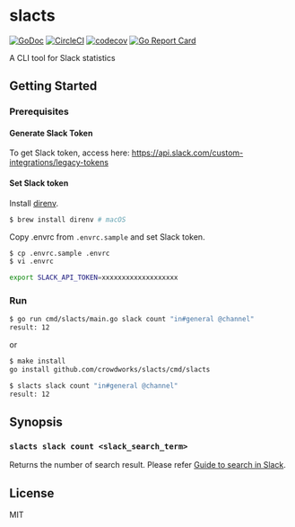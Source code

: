 # slacts

[![GoDoc](https://godoc.org/github.com/crowdworks/slacts?status.svg)](https://godoc.org/github.com/crowdworks/slacts)
[![CircleCI](https://circleci.com/gh/crowdworks/slacts.svg?style=svg)](https://circleci.com/gh/crowdworks/slacts)
[![codecov](https://codecov.io/gh/crowdworks/slacts/branch/master/graph/badge.svg)](https://codecov.io/gh/crowdworks/slacts)
[![Go Report Card](https://goreportcard.com/badge/github.com/crowdworks/slacts)](https://goreportcard.com/report/github.com/crowdworks/slacts)

A CLI tool for Slack statistics

## Getting Started

### Prerequisites

#### Generate Slack Token

To get Slack token, access here:
https://api.slack.com/custom-integrations/legacy-tokens

#### Set Slack token

Install [direnv](https://direnv.net/).

```bash
$ brew install direnv # macOS
```

Copy .envrc from `.envrc.sample` and set Slack token.

```bash
$ cp .envrc.sample .envrc
$ vi .envrc

export SLACK_API_TOKEN=xxxxxxxxxxxxxxxxxxx
```

### Run

```bash
$ go run cmd/slacts/main.go slack count "in#general @channel"
result: 12
```

or

```bash
$ make install
go install github.com/crowdworks/slacts/cmd/slacts

$ slacts slack count "in#general @channel"
result: 12
```

## Synopsis

### `slacts slack count <slack_search_term>`

Returns the number of search result.
Please refer [Guide to search in Slack](https://get.slack.help/hc/en-us/articles/202528808-Guide-to-search-in-Slack-).

## License

MIT
